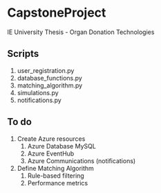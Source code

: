 # CapstoneProject
IE University Thesis - Organ Donation Technologies


## Scripts
1. user_registration.py
2. database_functions.py
3. matching_algorithm.py
4. simulations.py
5. notifications.py

## To do
1. Create Azure resources
   1. Azure Database MySQL
   2. Azure EventHub 
   3. Azure Communications (notifications)
2. Define Matching Algorithm
   1. Rule-based filtering
   2. Performance metrics
